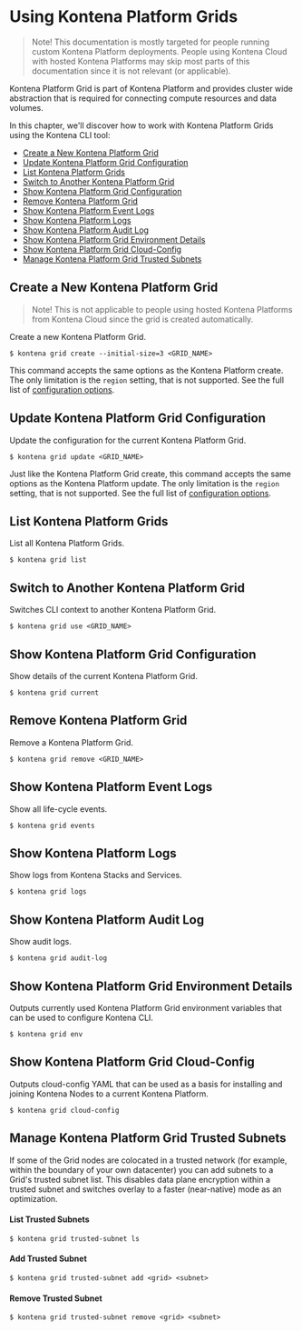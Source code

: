 # Using Kontena Platform Grids

> Note! This documentation is mostly targeted for people running custom Kontena Platform deployments. People using Kontena Cloud with hosted Kontena Platforms may skip most parts of this documentation since it is not relevant (or applicable).

Kontena Platform Grid is part of Kontena Platform and provides cluster wide abstraction that is required for connecting compute resources and data volumes.

In this chapter, we'll discover how to work with Kontena Platform Grids using the Kontena CLI tool:

* [Create a New Kontena Platform Grid](#create-a-new-kontena-platform-grid)
* [Update Kontena Platform Grid Configuration](#update-kontena-platform-grid-configuration)
* [List Kontena Platform Grids](#list-kontena-platform-grids)
* [Switch to Another Kontena Platform Grid](#switch-to-another-kontena-platform-grid)
* [Show Kontena Platform Grid Configuration](#show-kontena-platform-grid-configuration)
* [Remove Kontena Platform Grid](#remove-kontena-platform-grid)
* [Show Kontena Platform Event Logs]()
* [Show Kontena Platform Logs]()
* [Show Kontena Platform Audit Log]()
* [Show Kontena Platform Grid Environment Details]()
* [Show Kontena Platform Grid Cloud-Config]()
* [Manage Kontena Platform Grid Trusted Subnets]()


## Create a New Kontena Platform Grid

> Note! This is not applicable to people using hosted Kontena Platforms from Kontena Cloud since the grid is created automatically.

Create a new Kontena Platform Grid.

```
$ kontena grid create --initial-size=3 <GRID_NAME>
```

This command accepts the same options as the Kontena Platform create. The only limitation is the `region` setting, that is not supported. See the full list of [configuration options](../using-kontena/platform.md#configuration-options).

## Update Kontena Platform Grid Configuration

Update the configuration for the current Kontena Platform Grid.

```
$ kontena grid update <GRID_NAME>
```

Just like the Kontena Platform Grid create, this command accepts the same options as the Kontena Platform update. The only limitation is the `region` setting, that is not supported. See the full list of [configuration options](../using-kontena/platform.md#configuration-options).

## List Kontena Platform Grids

List all Kontena Platform Grids.

```
$ kontena grid list
```

## Switch to Another Kontena Platform Grid

Switches CLI context to another Kontena Platform Grid.

```
$ kontena grid use <GRID_NAME>
```

## Show Kontena Platform Grid Configuration

Show details of the current Kontena Platform Grid.

```
$ kontena grid current
```

## Remove Kontena Platform Grid

Remove a Kontena Platform Grid.

```
$ kontena grid remove <GRID_NAME>
```

## Show Kontena Platform Event Logs

Show all life-cycle events.

```
$ kontena grid events
```

## Show Kontena Platform Logs

Show logs from Kontena Stacks and Services.

```
$ kontena grid logs
```

## Show Kontena Platform Audit Log

Show audit logs.

```
$ kontena grid audit-log
```

## Show Kontena Platform Grid Environment Details

Outputs currently used Kontena Platform Grid environment variables that can be used to configure Kontena CLI.

```
$ kontena grid env
```

## Show Kontena Platform Grid Cloud-Config

Outputs cloud-config YAML that can be used as a basis for installing and joining Kontena Nodes to a current Kontena Platform.

```
$ kontena grid cloud-config
```

## Manage Kontena Platform Grid Trusted Subnets

If some of the Grid nodes are colocated in a trusted network (for example, within the boundary of your own datacenter) you can add subnets to a Grid's trusted subnet list. This disables data plane encryption within a trusted subnet and switches overlay to a faster (near-native) mode as an optimization.

#### List Trusted Subnets

```
$ kontena grid trusted-subnet ls
```

#### Add Trusted Subnet

```
$ kontena grid trusted-subnet add <grid> <subnet>
```

#### Remove Trusted Subnet

```
$ kontena grid trusted-subnet remove <grid> <subnet>
```

